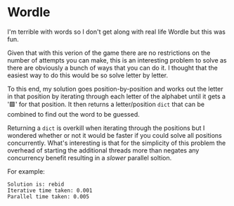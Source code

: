 # Wordle

I'm terrible with words so I don't get along with real life Wordle but this was fun.

Given that with this verion of the game there are no restrictions on the number of attempts you can make, this is an interesting problem to solve as there are obviously a bunch of ways that you can do it. I thought that the easiest way to do this would be so solve letter by letter. 

To this end, my solution goes position-by-position and works out the letter in that position by iterating through each letter of the alphabet until it gets a '🟩' for that position. It then returns a letter/position `dict` that can be combined to find out the word to be guessed. 

Returning a `dict` is overkill when iterating through the positions but I wondered whether or not it would be faster if you could solve all positions concurrently. What's interesting is that for the simplicity of this problem the overhead of starting the additional threads more than negates any concurrency benefit resulting in a _slower_ parallel soltion.

For example:

```
Solution is: rebid
Iterative time taken: 0.001
Parallel time taken: 0.005
```
